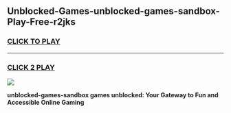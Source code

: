 
## Unblocked-Games-unblocked-games-sandbox-Play-Free-r2jks
<h3>
<a href="https://premium76.site?title=unblocked-games-sandbox&ref=23A">CLICK TO PLAY</a></h3>
<hr>

<h3>
<a href="https://premium76.site?title=unblocked-games-sandbox&ref=23A">CLICK 2 PLAY</a>
  
</h3>

<a href="https://premium76.site?title=unblocked-games-sandbox&ref=23A"><img src="https://clearcache.store/games.png"></a>


**unblocked-games-sandbox games unblocked: Your Gateway to Fun and Accessible Online Gaming**
